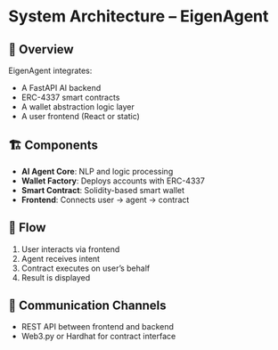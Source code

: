 # System Architecture – EigenAgent

## 🧠 Overview

EigenAgent integrates:
- A FastAPI AI backend
- ERC-4337 smart contracts
- A wallet abstraction logic layer
- A user frontend (React or static)

## 🏗️ Components

- **AI Agent Core**: NLP and logic processing
- **Wallet Factory**: Deploys accounts with ERC-4337
- **Smart Contract**: Solidity-based smart wallet
- **Frontend**: Connects user → agent → contract

## 🔄 Flow

1. User interacts via frontend
2. Agent receives intent
3. Contract executes on user’s behalf
4. Result is displayed

## 🔗 Communication Channels

- REST API between frontend and backend
- Web3.py or Hardhat for contract interface
